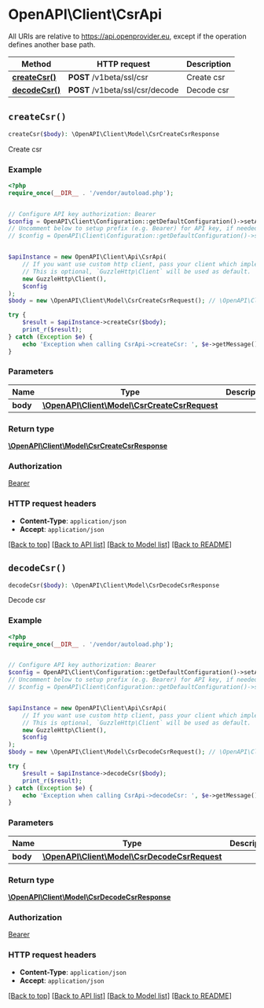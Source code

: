 # OpenAPI\Client\CsrApi

All URIs are relative to https://api.openprovider.eu, except if the operation defines another base path.

| Method | HTTP request | Description |
| ------------- | ------------- | ------------- |
| [**createCsr()**](CsrApi.md#createCsr) | **POST** /v1beta/ssl/csr | Create csr |
| [**decodeCsr()**](CsrApi.md#decodeCsr) | **POST** /v1beta/ssl/csr/decode | Decode csr |


## `createCsr()`

```php
createCsr($body): \OpenAPI\Client\Model\CsrCreateCsrResponse
```

Create csr

### Example

```php
<?php
require_once(__DIR__ . '/vendor/autoload.php');


// Configure API key authorization: Bearer
$config = OpenAPI\Client\Configuration::getDefaultConfiguration()->setApiKey('Authorization', 'YOUR_API_KEY');
// Uncomment below to setup prefix (e.g. Bearer) for API key, if needed
// $config = OpenAPI\Client\Configuration::getDefaultConfiguration()->setApiKeyPrefix('Authorization', 'Bearer');


$apiInstance = new OpenAPI\Client\Api\CsrApi(
    // If you want use custom http client, pass your client which implements `GuzzleHttp\ClientInterface`.
    // This is optional, `GuzzleHttp\Client` will be used as default.
    new GuzzleHttp\Client(),
    $config
);
$body = new \OpenAPI\Client\Model\CsrCreateCsrRequest(); // \OpenAPI\Client\Model\CsrCreateCsrRequest

try {
    $result = $apiInstance->createCsr($body);
    print_r($result);
} catch (Exception $e) {
    echo 'Exception when calling CsrApi->createCsr: ', $e->getMessage(), PHP_EOL;
}
```

### Parameters

| Name | Type | Description  | Notes |
| ------------- | ------------- | ------------- | ------------- |
| **body** | [**\OpenAPI\Client\Model\CsrCreateCsrRequest**](../Model/CsrCreateCsrRequest.md)|  | |

### Return type

[**\OpenAPI\Client\Model\CsrCreateCsrResponse**](../Model/CsrCreateCsrResponse.md)

### Authorization

[Bearer](../../README.md#Bearer)

### HTTP request headers

- **Content-Type**: `application/json`
- **Accept**: `application/json`

[[Back to top]](#) [[Back to API list]](../../README.md#endpoints)
[[Back to Model list]](../../README.md#models)
[[Back to README]](../../README.md)

## `decodeCsr()`

```php
decodeCsr($body): \OpenAPI\Client\Model\CsrDecodeCsrResponse
```

Decode csr

### Example

```php
<?php
require_once(__DIR__ . '/vendor/autoload.php');


// Configure API key authorization: Bearer
$config = OpenAPI\Client\Configuration::getDefaultConfiguration()->setApiKey('Authorization', 'YOUR_API_KEY');
// Uncomment below to setup prefix (e.g. Bearer) for API key, if needed
// $config = OpenAPI\Client\Configuration::getDefaultConfiguration()->setApiKeyPrefix('Authorization', 'Bearer');


$apiInstance = new OpenAPI\Client\Api\CsrApi(
    // If you want use custom http client, pass your client which implements `GuzzleHttp\ClientInterface`.
    // This is optional, `GuzzleHttp\Client` will be used as default.
    new GuzzleHttp\Client(),
    $config
);
$body = new \OpenAPI\Client\Model\CsrDecodeCsrRequest(); // \OpenAPI\Client\Model\CsrDecodeCsrRequest

try {
    $result = $apiInstance->decodeCsr($body);
    print_r($result);
} catch (Exception $e) {
    echo 'Exception when calling CsrApi->decodeCsr: ', $e->getMessage(), PHP_EOL;
}
```

### Parameters

| Name | Type | Description  | Notes |
| ------------- | ------------- | ------------- | ------------- |
| **body** | [**\OpenAPI\Client\Model\CsrDecodeCsrRequest**](../Model/CsrDecodeCsrRequest.md)|  | |

### Return type

[**\OpenAPI\Client\Model\CsrDecodeCsrResponse**](../Model/CsrDecodeCsrResponse.md)

### Authorization

[Bearer](../../README.md#Bearer)

### HTTP request headers

- **Content-Type**: `application/json`
- **Accept**: `application/json`

[[Back to top]](#) [[Back to API list]](../../README.md#endpoints)
[[Back to Model list]](../../README.md#models)
[[Back to README]](../../README.md)
